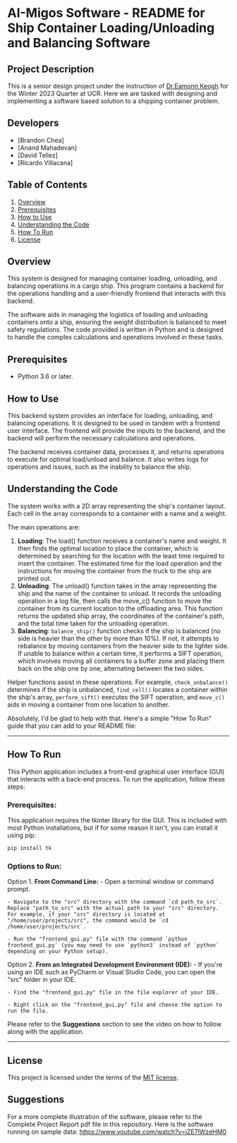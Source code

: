 # AI-Migos Software - README for Ship Container Loading/Unloading and Balancing Software
## Project Description
This is a senior design project under the instruction of [Dr.Eamonn Keogh](https://www.cs.ucr.edu/~eamonn/) for the Winter 2023 Quarter at UCR. Here we are tasked with designing and implementing a software based solution to a shipping container problem. 

## Developers
* [Brandon Chea]
* [Anand Mahadevan]
* [David Tellez]
* [Ricardo Villacana]

## Table of Contents
1. [Overview](#overview)
2. [Prerequisites](#prerequisites)
3. [How to Use](#how-to-use)
4. [Understanding the Code](#understanding-the-code)
5. [How To Run](#how-to-run)
6. [License](#license)

## Overview
This system is designed for managing container loading, unloading, and balancing operations in a cargo ship. This program contains a backend for the operations handling and a user-friendly frontend that interacts with this backend.

The software aids in managing the logistics of loading and unloading containers onto a ship, ensuring the weight distribution is balanced to meet safety regulations. The code provided is written in Python and is designed to handle the complex calculations and operations involved in these tasks.

## Prerequisites
- Python 3.6 or later.

## How to Use
This backend system provides an interface for loading, unloading, and balancing operations. It is designed to be used in tandem with a frontend user interface. The frontend will provide the inputs to the backend, and the backend will perform the necessary calculations and operations. 

The backend receives container data, processes it, and returns operations to execute for optimal load/unload and balance. It also writes logs for operations and issues, such as the inability to balance the ship.

## Understanding the Code
The system works with a 2D array representing the ship's container layout. Each cell in the array corresponds to a container with a name and a weight.

The main operations are:
1. **Loading**: The load() function receives a container's name and weight. It then finds the optimal location to place the container, which is determined by searching for the location with the least time required to insert the container. The estimated time for the load operation and the instructions for moving the container from the truck to the ship are printed out.
2. **Unloading**: The unload() function takes in the array representing the ship and the name of the container to unload. It records the unloading operation in a log file, then calls the move_c() function to move the container from its current location to the offloading area. This function returns the updated ship array, the coordinates of the container's path, and the total time taken for the unloading operation.
3. **Balancing**: `balance_ship()` function checks if the ship is balanced (no side is heavier than the other by more than 10%). If not, it attempts to rebalance by moving containers from the heavier side to the lighter side. If unable to balance within a certain time, it performs a SIFT operation, which involves moving all containers to a buffer zone and placing them back on the ship one by one, alternating between the two sides.

Helper functions assist in these operations. For example, `check_unbalance()` determines if the ship is unbalanced, `find_cell()` locates a container within the ship's array, `perform_sift()` executes the SIFT operation, and `move_c()` aids in moving a container from one location to another.

Absolutely, I'd be glad to help with that. Here's a simple "How To Run" guide that you can add to your README file:

---

## How To Run

This Python application includes a front-end graphical user interface (GUI) that interacts with a back-end process. To run the application, follow these steps:

### Prerequisites:

This application requires the tkinter library for the GUI. This is included with most Python installations, but if for some reason it isn't, you can install it using pip:

```bash
pip install tk
```

### Options to Run:

Option 1. **From Command Line:**
    - Open a terminal window or command prompt.
    
    - Navigate to the "src" directory with the command `cd path_to_src`. Replace "path_to_src" with the actual path to your "src" directory. For example, if your "src" directory is located at "/home/user/projects/src", the command would be `cd /home/user/projects/src`.
    
    - Run the "frontend_gui.py" file with the command `python frontend_gui.py` (you may need to use `python3` instead of `python` depending on your Python setup).

Option 2. **From an Integrated Development Environment (IDE):**
    - If you're using an IDE such as PyCharm or Visual Studio Code, you can open the "src" folder in your IDE.
    
    - Find the "frontend_gui.py" file in the file explorer of your IDE.
    
    - Right click on the "frontend_gui.py" file and choose the option to run the file.
    
 Please refer to the **Suggestions** section to see the video on how to follow along with the application.

---
## License
This project is licensed under the terms of the [MIT license](https://opensource.org/licenses/MIT).

## Suggestions
For a more complete illustration of the software, please refer to the Complete Project Report pdf file in this repository.
Here is the software running on sample data: https://www.youtube.com/watch?v=jZE7lWzeHM0 

